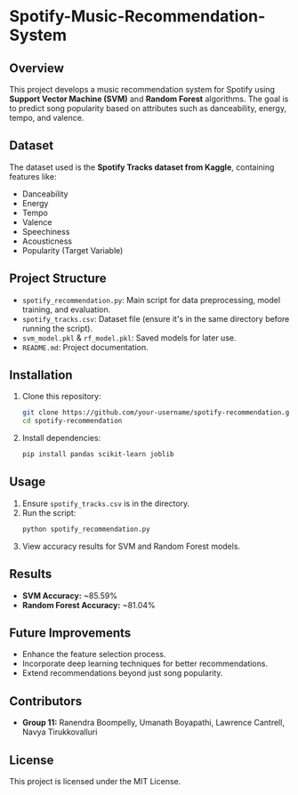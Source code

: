 # Spotify-Music-Recommendation-System

## Overview
This project develops a music recommendation system for Spotify using **Support Vector Machine (SVM)** and **Random Forest** algorithms. The goal is to predict song popularity based on attributes such as danceability, energy, tempo, and valence.

## Dataset
The dataset used is the **Spotify Tracks dataset from Kaggle**, containing features like:
- Danceability
- Energy
- Tempo
- Valence
- Speechiness
- Acousticness
- Popularity (Target Variable)

## Project Structure
- `spotify_recommendation.py`: Main script for data preprocessing, model training, and evaluation.
- `spotify_tracks.csv`: Dataset file (ensure it's in the same directory before running the script).
- `svm_model.pkl` & `rf_model.pkl`: Saved models for later use.
- `README.md`: Project documentation.

## Installation
1. Clone this repository:
   ```bash
   git clone https://github.com/your-username/spotify-recommendation.git
   cd spotify-recommendation
   ```
2. Install dependencies:
   ```bash
   pip install pandas scikit-learn joblib
   ```

## Usage
1. Ensure `spotify_tracks.csv` is in the directory.
2. Run the script:
   ```bash
   python spotify_recommendation.py
   ```
3. View accuracy results for SVM and Random Forest models.

## Results
- **SVM Accuracy:** ~85.59%
- **Random Forest Accuracy:** ~81.04%

## Future Improvements
- Enhance the feature selection process.
- Incorporate deep learning techniques for better recommendations.
- Extend recommendations beyond just song popularity.

## Contributors
- **Group 11:** Ranendra Boompelly, Umanath Boyapathi, Lawrence Cantrell, Navya Tirukkovalluri

## License
This project is licensed under the MIT License.

